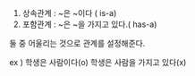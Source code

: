 
1. 상속관계 : ~은 ~이다 ( is-a)
2. 포함관계 : ~은 ~을 가지고 있다.( has-a)

둘 중 어울리는 것으로 관계를 설정해준다.

ex ) 학생은 사람이다(o) 학생은 사람을 가지고 있다(x)

